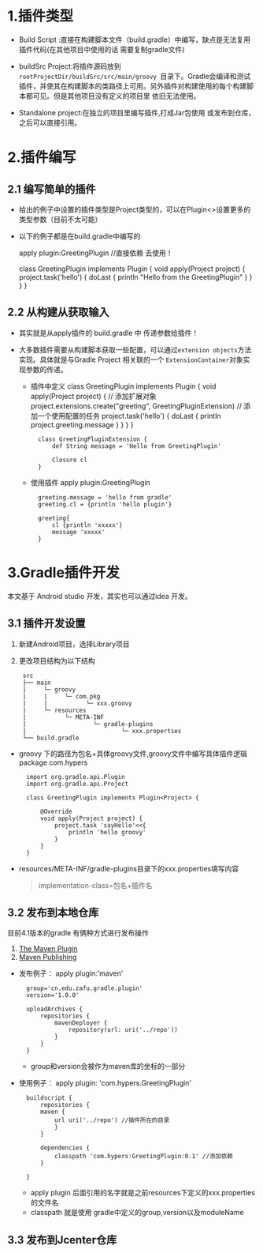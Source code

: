 # 1.插件类型

- Build Script :直接在构建脚本文件（build.gradle）中编写，缺点是无法复用插件代码(在其他项目中使用的话 需要复制gradle文件)

- buildSrc Project:将插件源码放到 `rootProjectDir/buildSrc/src/main/groovy `目录下。Gradle会编译和测试插件，并使其在构建脚本的类路径上可用。另外插件对构建使用的每个构建脚本都可见。但是其他项目没有定义的项目里 依旧无法使用。

- Standalone project:在独立的项目里编写插件,打成Jar包使用 或发布到仓库，之后可以直接引用。

# 2.插件编写
## 2.1 编写简单的插件
- 给出的例子中设置的插件类型是Project类型的，可以在Plugin<>设置更多的类型参数（目前不太可能）

- 以下的例子都是在build.gradle中编写的


	apply plugin:GreetingPlugin //直接依赖 去使用！

	class GreetingPlugin implements Plugin<Project> {
    	void apply(Project project) {
        	project.task('hello') {
            	doLast {
               		println "Hello from the GreetingPlugin"
            	}
        	}
    	}
	}

## 2.2 从构建从获取输入
- 其实就是从apply插件的 build.gradle 中 传递参数给插件！

- 大多数插件需要从构建脚本获取一些配置，可以通过`extension objects`方法实现。具体就是与Gradle Project 相关联的一个 `ExtensionContainer`对象实现参数的传递。

	- 插件中定义 
			class GreetingPlugin implements Plugin<Project> {
    			void apply(Project project) {
        			// 添加扩展对象
        			project.extensions.create("greeting", GreetingPluginExtension)
        			// 添加一个使用配置的任务
        			project.task('hello') {
            			doLast {
                			println project.greeting.message
            			}
        			}
    			}
			}

			class GreetingPluginExtension {
    			def String message = 'Hello from GreetingPlugin'
				
				Closure cl
			}
	- 使用插件
			apply plugin:GreetingPlugin
			
			greeting.message = 'hello from gradle'
			greeting.cl = {println 'hello plugin'}
	
			greeting{
				cl {println 'xxxxx'}
				message 'xxxxx'
			}


# 3.Gradle插件开发
本文基于 Android studio 开发，其实也可以通过idea 开发。

## 3.1 插件开发设置
1. 新建Android项目，选择Library项目
2. 更改项目结构为以下结构
	
		src
		├── main
		|	  └─ groovy
		|	  |		└─ com.pkg
		|	  |		      └─ xxx.groovy
		|	  └─ resources
		|			└─ META-INF
		|					└─ gradle-plugins
		|							└─ xxx.properties
		└── build.gradle


- groovy 下的路径为包名+具体groovy文件,groovy文件中编写具体插件逻辑
		package com.hypers

		import org.gradle.api.Plugin
		import org.gradle.api.Project

		class GreetingPlugin implements Plugin<Project> {

    		@Override
    		void apply(Project project) {
				project.task 'sayHello'<<{
					println 'hello groovy'
				}
			}
		}

- resources/META-INF/gradle-plugins目录下的xxx.properties填写内容
	>implementation-class=包名+插件名

## 3.2 发布到本地仓库
目前4.1版本的gradle 有俩种方式进行发布操作
1. [The Maven Plugin](https://docs.gradle.org/current/userguide/maven_plugin.html#useMavenPlugin)
2. [Maven Publishing](https://docs.gradle.org/current/userguide/publishing_maven.html)

- 发布例子：
		apply plugin:'maven'

		group='cn.edu.zafu.gradle.plugin'
		version='1.0.0'

		uploadArchives {
    		repositories {
        		mavenDeployer {
            		repository(url: uri('../repo'))
        		}
    		}
		}
	- group和version会被作为maven库的坐标的一部分

- 使用例子：
		apply plugin: 'com.hypers.GreetingPlugin'

		buildscript {
    		repositories {
        	maven {
            	url uri('../repo') //插件所在的目录
        		}
    		}

    		dependencies {
        		classpath 'com.hypers:GreetingPlugin:0.1' //添加依赖
    		}
	
		}
	- apply plugin 后面引用的名字就是之前resources下定义的xxx.properties的文件名
	- classpath 就是使用 gradle中定义的group,version以及moduleName


## 3.3 发布到Jcenter仓库


